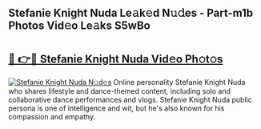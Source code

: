 ## Stefanie Knight Nuda Le𝚊k𝚎d N𝚞𝚍es - Part-m1b Photos Vid𝚎o Le𝚊ks S5wBo

# <h2><a href="http://fbftwc.evod.top/?m=Stefanie+Knight+Nuda">🔗 👉🔴 Stefanie Knight Nuda Vid𝚎o Ph𝚘t𝚘s</a></h2>

[![Stefanie Knight Nuda N𝚞d𝚎s](https://i.imgur.com/8V9OHl7.gif)](http://fbftwc.evod.top/?m=Stefanie+Knight+Nuda)
Online personality Stefanie Knight Nuda who shares lifestyle and dance-themed content, including solo and collaborative dance performances and vlogs. Stefanie Knight Nuda public persona is one of intelligence and wit, but he's also known for his compassion and empathy. 
